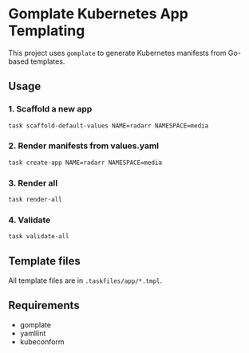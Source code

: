 # Gomplate Kubernetes App Templating

This project uses `gomplate` to generate Kubernetes manifests from Go-based templates.

## Usage

### 1. Scaffold a new app
```bash
task scaffold-default-values NAME=radarr NAMESPACE=media
```

### 2. Render manifests from values.yaml
```bash
task create-app NAME=radarr NAMESPACE=media
```

### 3. Render all
```bash
task render-all
```

### 4. Validate
```bash
task validate-all
```

## Template files
All template files are in `.taskfiles/app/*.tmpl`.

## Requirements
- gomplate
- yamllint
- kubeconform
